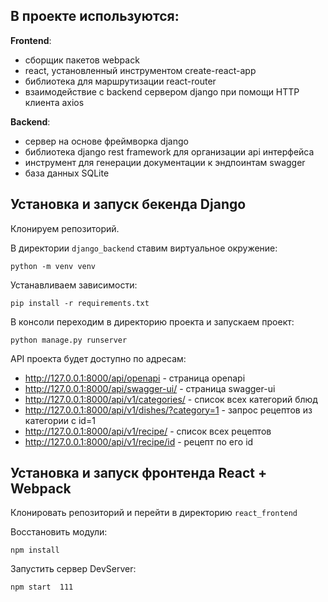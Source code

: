 ## В проекте используются:
**Frontend**:
- сборщик пакетов webpack
- react, установленный инструментом create-react-app
- библиотека для маршрутизации react-router 
- взаимодействие с backend сервером django при помощи HTTP клиента axios  

**Backend**:
- сервер на основе фреймворка django
- библиотека django rest framework для организации api интерфейса
- инструмент для генерации документации к эндпоинтам swagger
- база данных SQLite

## Установка и запуск бекенда Django 

Клонируем репозиторий.

В директории `django_backend`  ставим виртуальное окружение:

```
python -m venv venv
```

Устанавливаем зависимости:

```
pip install -r requirements.txt
```

В консоли переходим в директорию проекта и запускаем проект: 

```
python manage.py runserver
```

API проекта будет доступно по адресам:  
- http://127.0.0.1:8000/api/openapi - страница openapi
- http://127.0.0.1:8000/api/swagger-ui/ - страница swagger-ui
- http://127.0.0.1:8000/api/v1/categories/ - список всех категорий блюд
- http://127.0.0.1:8000/api/v1/dishes/?category=1 - запрос рецептов из категории с id=1  
- http://127.0.0.1:8000/api/v1/recipe/ - список всех рецептов  
- http://127.0.0.1:8000/api/v1/recipe/id - рецепт по его id  


## Установка и запуск фронтенда React + Webpack

Клонировать репозиторий и перейти в директорию `react_frontend`

Восстановить модули: 

```
npm install
````
   
Запустить сервер DevServer: 

```
npm start  111
```
